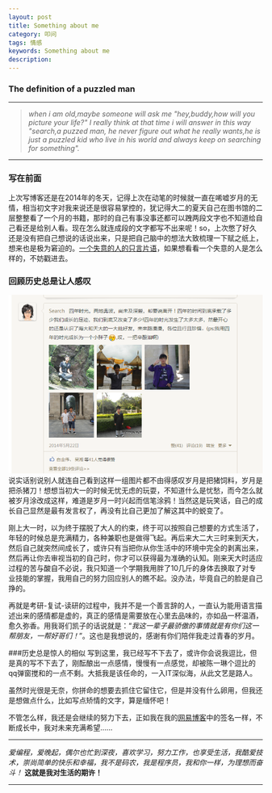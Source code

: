 ```yaml
---
layout: post
title: Something about me
category: 叩问
tags: 情感
keywords: Something about me
description: 
---
```


### The definition of a puzzled man

***
>*when i am old,maybe someone will ask me "hey,buddy,how will you picture your life?"*
>*I really think at that time i will answer in this way  "search,a puzzed man, he never figure out what he really*
>*wants,he is just a puzzled kid who live in his world and always keep on searching 
>for something".* 
***

### 写在前面
上次写博客还是在2014年的冬天，记得上次在动笔的时候就一直在唏嘘岁月的无情，相当初文字对我来说还是很容易掌控的，犹记得大二的夏天自己在图书馆的二层整整看了一个月的书籍，那时的自己有事没事还都可以跩两段文字也不知道给自己看还是给别人看。现在怎么就连成段的文字都写不出来呢！so，上次憋了好久还是没有把自己想说的话说出来，只是把自己脑中的想法大致梳理一下赋之纸上，想来也是极为窘迫的。[一个失意的人的只言片语](http://dependmyse.github.io/2014/11/20/Something%20I%20want%20to%20say%20to%20myself.html)，如果想看看一个失意的人是怎么样的，不妨戳进去。

### 回顾历史总是让人感叹

![看看吧，一个少年四年的变化](https://raw.githubusercontent.com/dependmyse/dependmyse.github.io/master/img/my/me.png)
说实话别说别人就连自己看到这样一组图片都不由得感叹岁月是把猪饲料，岁月是把杀猪刀！想想当初大一的时候无忧无虑的玩耍，不知道什么是忧愁，而今怎么就被岁月涂改成这样，难道是岁月一时兴起而信笔涂鸦！当然这是玩笑话，自己的成长自己显然是最有发言权了，再没有比自己更加了解这其中的蜕变了。

刚上大一时，以为终于摆脱了大人的约束，终于可以按照自己想要的方式生活了，年轻的时候总是充满精力，各种兼职也是做得飞起。再后来大二大三时来到天大，然后自己就突然间成长了，或许只有当把你从你生活中的环境中完全的剥离出来，然后再让你去审视当初的自己时，你才可以获得最为准确的认知。刚来天大时适应过程的苦与酸自不必说，我只知道一个学期我用胖了10几斤的身体去换取了对专业技能的掌握，我用自己的努力回应别人的瞧不起。没办法，毕竟自己的脸是自己挣的。

再就是考研-复试-读研的过程中，我并不是一个善言辞的人，一直认为能用语言描述出来的感情都是虚的，真正的感情是需要放在心里去品味的，亦如品一杯温酒，愈久弥香。用我哥们凯子的话说就是：“*我这一辈子最骄傲的事情就是有你们这一帮朋友，一帮好哥们！*”。这也是我想说的，感谢有你们陪伴我走过青春的岁月。

<!-- more --> 

###历史总是惊人的相似
写到这里，我已经写不下去了，或许你会说我逗比，但是真的写不下去了，刚酝酿出一点感情，慢慢有一点感觉，却被陈一琳个逗比的qq弹窗搅和的一点不剩。大抵我是该任命的，一入IT深似海，从此文艺是路人。

虽然时光很是无奈，你拼命的想要去抓住它留住它，但是并没有什么卵用，但我还是想做点什么，比如写点矫情的文字，算是缅怀吧！

不管怎么样，我还是会继续的努力下去，正如我在我的[网易博客](http://xiangyanglai.blog.163.com)中的签名一样，不断成长中，我对未来充满希望......

***
*爱编程，爱晚起，偶尔也忙到深夜，喜欢学习，努力工作，也享受生活，我酷爱技术，崇尚简单的快乐和幸福，我不是码农，我是程序员，我和你一样，为理想而奋斗！*
**这就是我对生活的期许！**
***

 

 
